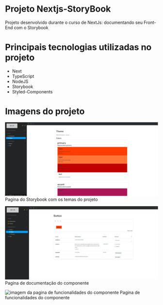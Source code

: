 # Projeto Nextjs-StoryBook

Projeto desenvolvido durante o curso de NextJs: documentando seu Front-End com o Storybook

# Principais tecnologias utilizadas no projeto
* Next
* TypeScript
* NodeJS
* Storybook
* Styled-Components

# Imagens do projeto

![imagem da pagina do storybook com temas](./ImagensProjeto/Temas.png)
Pagina do Storybook com os temas do projeto

![imagem da pagina de documentação do componente](./ImagensProjeto/DocComponente.png)
Pagina de documentação do componente

![imagem da pagina de funcionalidades do componente](./ImagensProjeto/FunçaoComponent.png)
Pagina de funcionalidades do componente
